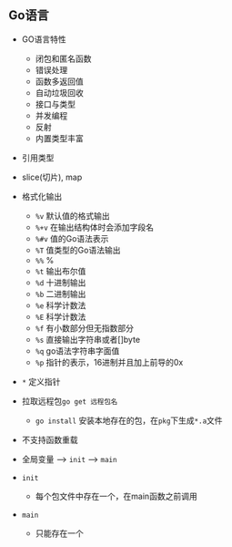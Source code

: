 ## Go语言

- GO语言特性
  - 闭包和匿名函数
  - 错误处理
  - 函数多返回值
  - 自动垃圾回收
  - 接口与类型
  - 并发编程
  - 反射
  - 内置类型丰富

- 引用类型
 - slice(切片), map

- 格式化输出
  - `%v` 默认值的格式输出
  - `%+v` 在输出结构体时会添加字段名
  - `%#v` 值的Go语法表示
  - `%T` 值类型的Go语法输出
  - `%%` %
  - `%t` 输出布尔值
  - `%d` 十进制输出
  - `%b` 二进制输出
  - `%e` 科学计数法
  - `%E` 科学计数法
  - `%f` 有小数部分但无指数部分
  - `%s` 直接输出字符串或者[]byte
  - `%q` go语法字符串字面值
  - `%p` 指针的表示，16进制并且加上前导的0x

- `*` 定义指针

- 拉取远程包`go get 远程包名`
  - `go install` 安装本地存在的包，在`pkg`下生成`*.a`文件

- 不支持函数重载
- 全局变量 --> `init` --> `main`
- `init`
  - 每个包文件中存在一个，在main函数之前调用

- `main`
  - 只能存在一个

